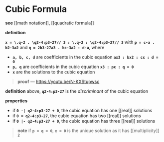 # Cubic Formula

**see** [[math notation]], [[quadratic formula]]

**definition**

**`x = \.q-2 . \q2-4:p3-27// 3 : \.q-2 : \q2-4:p3-27// 3`** with **`p = c-a . b2-3a2`** and **`q = 2b3-27a3 . bc-3a2 : d-a`**, where

- **`a, b, c, d`** are coefficients in the cubic equation **`ax3 : bx2 : cx : d = 0`**
- **`p, q`** are coefficients in the cubic equation **`x3 : px : q = 0`**
- **`x`** are the solutions to the cubic equation

> **proof** &mdash; <https://youtu.be/N-KXStupwsc>

**definition** above, **`q2-4:p3-27`** is the _discriminant_ of the cubic equation

**properties**

- if **`0 -| q2-4:p3-27 + 0`**, the cubic equation has one [[real]] solutions
- if **`0 = q2-4:p3-27`**, the cubic equation has two [[real]] solutions
- if **`0 |- q2-4:p3-27 + 0`**, the cubic equation has three [[real]] solutions

> **note** if **`p = q = 0`**, **`x = 0`** is the unique solution as it has [[multiplicity]] **`2`**
